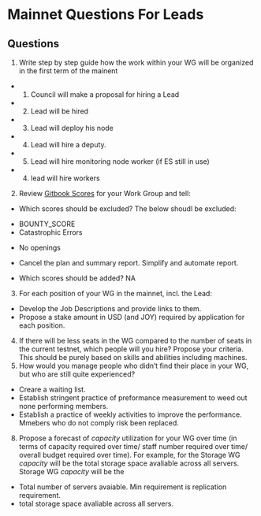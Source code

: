 # Mainnet Questions For Leads

## Questions 

1. Write step by step guide how the work within your WG will be organized in the first term of the mainent 
 -  1. Council will make a proposal for hiring a Lead
 -  2. Lead will be hired
 -  3. Lead will deploy his node
 -  4. Lead will hire a deputy.
 -  5. Lead will hire monitoring node worker (if ES still in use)
 -  4. lead will hire workers
2. Review [Gitbook Scores](https://joystream.gitbook.io/testnet-workspace/testnet/council-period-scoring/general-working-group-score) for your Work Group and tell: 
- Which scores should be excluded? 
  The below shoudl be excluded:
* BOUNTY_SCORE
* Catastrophic Errors
 - No openings
* Cancel the plan and summary report. Simplify and automate report. 
- Which scores should be added? 
NA
3. For each position of your WG in the mainnet, incl. the Lead: 
- Develop the Job Descriptions and provide links to them.
- Propose a stake amount in USD (and JOY) required by application for each position. 
4. If there will be less seats in the WG compared to the number of seats in the current testnet, which people will you hire? Propose your criteria.
This should be purely based on skills and abilities including machines. 
6. How would you manage people who didn’t find their place in your WG, but who are still quite experienced? 
- Creare a waiting list.
- Establish stringent practice of preformance measurement to weed out none performing members.  
- Establish a practice of weekly activities to improve the performance. Mmebers who do not comply risk been replaced. 
8. Propose a forecast of _capacity_ utilization for your WG over time (in terms of capacity required over time/ staff number required over time/ overall budget required over time). For example, for the Storage WG _capacity_ will be the total storage space avaliable across all servers. 
Storage WG _capacity_ will be the 
- Total number of servers avaiable. Min requirement is replication requirement. 
- total storage space avaliable across all servers. 

